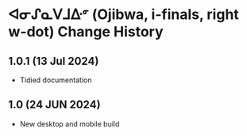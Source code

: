 ᐊᓂᔑᓇᐯᒧᐏᣙ (Ojibwa, i-finals, right w-dot) Change History
====================
1.0.1 (13 Jul 2024)
----------------
* Tidied documentation

1.0 (24 JUN 2024)
----------------
* New desktop and mobile build
